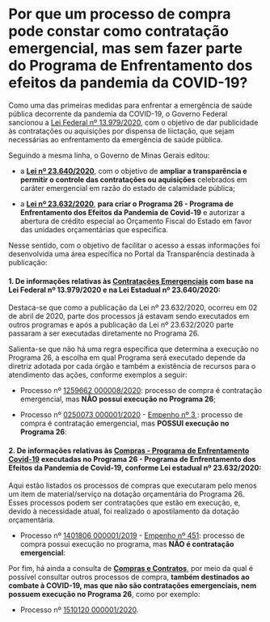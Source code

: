 # Por que um processo de compra pode constar como contratação emergencial, mas sem fazer parte do Programa de Enfrentamento dos efeitos da pandemia da COVID-19?

Como uma das primeiras medidas para enfrentar a emergência de saúde pública decorrente da pandemia da COVID-19, o Governo Federal sancionou a [Lei Federal nº 13.979/2020](http://www.planalto.gov.br/ccivil_03/_ato2019-2022/2020/lei/L13979.htm), com o objetivo de dar publicidade às contratações ou aquisições por dispensa de liictação, que sejam necessárias ao enfrentamento da emergência de saúde pública. 

Seguindo a mesma linha, o Governo de Minas Gerais editou:

* a **[Lei nº 23.640/2020](https://www.almg.gov.br/consulte/legislacao/completa/completa.html?tipo=LEI&num=23640&comp=&ano=2020)**, com o objetivo de __ampliar a transparência e permitir o controle das contratações ou aquisições__ celebrados em caráter emergencial em razão do estado de calamidade pública;

* a **[Lei nº 23.632/2020](https://www.almg.gov.br/consulte/legislacao/completa/completa-nova-min.html?tipo=LEI&num=23632&comp=&ano=2020&texto=consolidado)**, __para criar o Programa 26 - Programa de Enfrentamento dos Efeitos da Pandemia de Covid-19__ e autorizar a abertura de crédito especial ao Orçamento Fiscal do Estado em favor das unidades orçamentárias que especifica. 

Nesse sentido, com o objetivo de facilitar o acesso a essas informações foi desenvolvida uma área específica no Portal da Transparência destinada à publicação:

#### 1. De informações relativas às [Contratações Emergenciais](http://www.transparencia.dadosabertos.mg.gov.br/dataset/contratacoes-coronavirus) com base na Lei Federal nº 13.979/2020 e na Lei Estadual nº 23.640/2020:

Destaca-se que como a publicação da Lei nº 23.632/2020, ocorreu em 02 de abril de 2020, parte dos processos já estavam sendo executados em outros programas e após a publicação da Lei nº 23.632/2020 parte passaram a ser executadas diretamente no Programa 26. 

Salienta-se que não há uma regra específica que determina a execução no Programa 26, a escolha em qual Programa será executado depende  da diretriz adotada por cada órgão e também a existência de recursos para o atendimento das ações, conforme exemplos a seguir:

* Processo  nº [1259662 000008/2020](http://transparencia.mg.gov.br/compras-e-patrimonio/compras-e-contratos/comprasecontratos-detalhe-proccompra/2020/20200101/20201231/321001): processo de compra é contratação emergencial, mas __NÃO possui execução no Programa 26__;

*  Processo  nº [0250073 000001/2020](http://transparencia.mg.gov.br/covid-19/compras-contratos/contratoscovid-detalharcompra/322109) - [Empenho nº 3 ](http://transparencia.mg.gov.br/despesa-estado/despesa/despesa-programas/2020/01-01-2020/31-12-2020/14130/4026/55410/526/21/40/1762414/0/2817/empenhado/3/12707830/0/0): processo de compra é contratação emergencial, mas __POSSUI execução no Programa 26__:

#### 2. De informações relativas às [Compras - Programa de Enfrentamento Covid-19](http://transparencia.mg.gov.br/covid-19/compras-contratos) executadas no Programa 26 - Programa de Enfrentamento dos Efeitos da Pandemia de Covid-19, conforme Lei estadual nº 23.632/2020:

Aqui estão listados os processos de compras que executaram pelo menos um item de material/serviço na dotação orçamentária do Programa 26. Esses processos podem ser contratações que estão em execução, e, devido à necessidade atual, foi realizado o apostilamento da dotação orçamentária.

* Processo  nº [1401806 000001/2019](http://transparencia.mg.gov.br/covid-19/compras-contratos/contratoscovid-detalharcompra/298370) - [Empenho nº 451](http://transparencia.mg.gov.br/despesa-estado/despesa/despesa-favorecidos/2020/01-01-2020/31-12-2020/1046884/SEBASTIAO%20JOSE%20MOREIRA/0/3/0/534/20/42/2545/130/60/4035/empenhado/451/12718234/0/0): processo de compra possui execução no programa, mas __NÃO é contratação emergencial__:

Por fim, há ainda a consulta de **[Compras e Contratos](http://transparencia.mg.gov.br/compras-e-patrimonio/compras-e-contratos?view=estado_comprasecontratos)**, por meio da qual é possível consultar outros processos de compra, __também destinados ao combate à COVID-19, mas que não são contratações emergenciais, nem possuem execução no Programa 26__, como por exemplo:

* Processo nº [1510120 000001/2020](http://transparencia.mg.gov.br/compras-e-patrimonio/compras-e-contratos/comprasecontratos-detalhe-proccompra/2020/20200101/20201231/321394).
